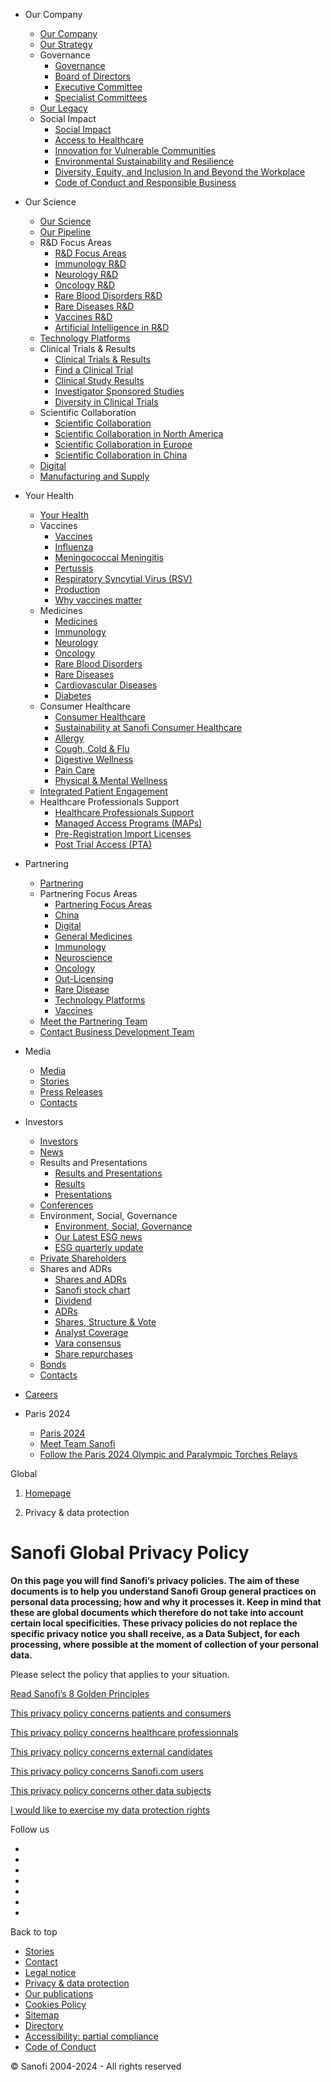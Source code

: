 [](https://www.sanofi.com/en "Back to the sanofi.com homepage")

* Our Company
    * [Our Company](https://www.sanofi.com/en/our-company)
    * [Our Strategy](https://www.sanofi.com/en/our-company/our-strategy)
    * Governance
        * [Governance](https://www.sanofi.com/en/our-company/governance)
        * [Board of Directors](https://www.sanofi.com/en/our-company/governance/board-of-directors)
        * [Executive Committee](https://www.sanofi.com/en/our-company/governance/executive-committee)
        * [Specialist Committees](https://www.sanofi.com/en/our-company/governance/specialist-committees)
    * [Our Legacy](https://www.sanofi.com/en/our-company/our-legacy)
    * Social Impact
        * [Social Impact](https://www.sanofi.com/en/our-company/social-impact)
        * [Access to Healthcare](https://www.sanofi.com/en/our-company/social-impact/access-to-healthcare)
        * [Innovation for Vulnerable Communities](https://www.sanofi.com/en/our-company/social-impact/innovation-for-vulnerable-communities)
        * [Environmental Sustainability and Resilience](https://www.sanofi.com/en/our-company/social-impact/environmental-sustainability-and-resilience)
        * [Diversity, Equity, and Inclusion In and Beyond the Workplace](https://www.sanofi.com/en/our-company/social-impact/diversity-equity-and-inclusion-in-and-beyond-the-workplace)
        * [Code of Conduct and Responsible Business](https://www.sanofi.com/en/our-company/social-impact/responsible-business-values)
* Our Science
    * [Our Science](https://www.sanofi.com/en/our-science)
    * [Our Pipeline](https://www.sanofi.com/en/our-science/our-pipeline)
    * R&D Focus Areas
        * [R&D Focus Areas](https://www.sanofi.com/en/our-science/rd-focus-areas)
        * [Immunology R&D](https://www.sanofi.com/en/our-science/rd-focus-areas/immunology-rd)
        * [Neurology R&D](https://www.sanofi.com/en/our-science/rd-focus-areas/neurology-rd)
        * [Oncology R&D](https://www.sanofi.com/en/our-science/rd-focus-areas/oncology-rd)
        * [Rare Blood Disorders R&D](https://www.sanofi.com/en/our-science/rd-focus-areas/rare-blood-disorders-rd)
        * [Rare Diseases R&D](https://www.sanofi.com/en/our-science/rd-focus-areas/rare-diseases-rd)
        * [Vaccines R&D](https://www.sanofi.com/en/our-science/rd-focus-areas/vaccines-rd)
        * [Artificial Intelligence in R&D](https://www.sanofi.com/en/our-science/rd-focus-areas/artificial-intelligence-rd)
    * [Technology Platforms](https://www.sanofi.com/en/our-science/technology-platforms)
    * Clinical Trials & Results
        * [Clinical Trials & Results](https://www.sanofi.com/en/our-science/clinical-trials-and-results)
        * [Find a Clinical Trial](https://www.sanofistudies.com/global/en/)
        * [Clinical Study Results](https://www.sanofi.com/en/our-science/clinical-trials-and-results/clinical-study-results)
        * [Investigator Sponsored Studies](https://www.sanofi.com/en/our-science/clinical-trials-and-results/investigator-sponsored-studies)
        * [Diversity in Clinical Trials](https://www.sanofi.com/en/our-science/clinical-trials-and-results/diversity-in-clinical-trials)
    * Scientific Collaboration
        * [Scientific Collaboration](https://www.sanofi.com/en/our-science/scientific-collaboration)
        * [Scientific Collaboration in North America](https://www.sanofi.com/en/our-science/scientific-collaboration/north-america)
        * [Scientific Collaboration in Europe](https://www.sanofi.com/en/our-science/scientific-collaboration/europe)
        * [Scientific Collaboration in China](https://www.sanofi.com/en/our-science/scientific-collaboration/china)
    * [Digital](https://www.sanofi.com/en/our-science/digital)
    * [Manufacturing and Supply](https://www.sanofi.com/en/our-science/manufacturing-and-supply)
* Your Health
    * [Your Health](https://www.sanofi.com/en/your-health)
    * Vaccines
        * [Vaccines](https://www.sanofi.com/en/your-health/vaccines)
        * [Influenza](https://www.sanofi.com/en/your-health/vaccines/influenza)
        * [Meningococcal Meningitis](https://www.sanofi.com/en/your-health/vaccines/meningococcal-meningitis)
        * [Pertussis](https://www.sanofi.com/en/your-health/vaccines/pertussis)
        * [Respiratory Syncytial Virus (RSV)](https://www.sanofi.com/en/your-health/vaccines/respiratory-syncytial-virus)
        * [Production](https://www.sanofi.com/en/your-health/vaccines/production)
        * [Why vaccines matter](https://www.sanofi.com/en/your-health/vaccines/why-vaccines-matter)
    * Medicines
        * [Medicines](https://www.sanofi.com/en/your-health/medicines)
        * [Immunology](https://www.sanofi.com/en/your-health/medicines/immunology)
        * [Neurology](https://www.sanofi.com/en/your-health/medicines/neurology)
        * [Oncology](https://www.sanofi.com/en/your-health/medicines/oncology)
        * [Rare Blood Disorders](https://www.sanofi.com/en/your-health/medicines/rare-blood-disorders)
        * [Rare Diseases](https://www.sanofi.com/en/your-health/medicines/rare-diseases)
        * [Cardiovascular Diseases](https://www.sanofi.com/en/your-health/medicines/cardiovascular-diseases)
        * [Diabetes](https://www.sanofi.com/en/your-health/medicines/diabetes)
    * Consumer Healthcare
        * [Consumer Healthcare](https://www.sanofi.com/en/your-health/consumer-healthcare)
        * [Sustainability at Sanofi Consumer Healthcare](https://www.sanofi.com/en/your-health/consumer-healthcare/sustainability-at-sanofi-consumer-healthcare)
        * [Allergy](https://www.sanofi.com/en/your-health/consumer-healthcare/allergy)
        * [Cough, Cold & Flu](https://www.sanofi.com/en/your-health/consumer-healthcare/cough-cold-and-flu)
        * [Digestive Wellness](https://www.sanofi.com/en/your-health/consumer-healthcare/digestive-wellness)
        * [Pain Care](https://www.sanofi.com/en/your-health/consumer-healthcare/pain-care)
        * [Physical & Mental Wellness](https://www.sanofi.com/en/your-health/consumer-healthcare/physical-and-mental-wellness)
    * [Integrated Patient Engagement](https://www.sanofi.com/en/your-health/patient-engagement)
    * Healthcare Professionals Support
        * [Healthcare Professionals Support](https://www.sanofi.com/en/your-health/healthcare-professional-support)
        * [Managed Access Programs (MAPs)](https://www.sanofi.com/en/your-health/healthcare-professional-support/sanofi-manage-access-program)
        * [Pre-Registration Import Licenses](https://www.sanofi.com/en/your-health/healthcare-professional-support/sanofi-preregistration-import-license)
        * [Post Trial Access (PTA)](https://www.sanofi.com/en/your-health/healthcare-professional-support/post-trial-access)
* Partnering
    * [Partnering](https://www.sanofi.com/en/partnering)
    * Partnering Focus Areas
        * [Partnering Focus Areas](https://www.sanofi.com/en/partnering/partnering-focus-areas)
        * [China](https://www.sanofi.com/en/partnering/partnering-focus-areas/china)
        * [Digital](https://www.sanofi.com/en/partnering/partnering-focus-areas/digital)
        * [General Medicines](https://www.sanofi.com/en/partnering/partnering-focus-areas/general-medicines)
        * [Immunology](https://www.sanofi.com/en/partnering/partnering-focus-areas/immunology)
        * [Neuroscience](https://www.sanofi.com/en/partnering/partnering-focus-areas/neuroscience)
        * [Oncology](https://www.sanofi.com/en/partnering/partnering-focus-areas/oncology)
        * [Out-Licensing](https://www.sanofi.com/en/partnering/partnering-focus-areas/out-licensing)
        * [Rare Disease](https://www.sanofi.com/en/partnering/partnering-focus-areas/rare-disease)
        * [Technology Platforms](https://www.sanofi.com/en/partnering/partnering-focus-areas/technology-platforms)
        * [Vaccines](https://www.sanofi.com/en/partnering/partnering-focus-areas/vaccines)
    * [Meet the Partnering Team](https://www.sanofi.com/en/partnering/meet-the-partnering-team)
    * [Contact Business Development Team](https://www.sanofi.com/en/partnering/contact-business-development-team)

* Media
    * [Media](https://www.sanofi.com/en/media-room)
    * [Stories](https://www.sanofi.com/en/magazine)
    * [Press Releases](https://www.sanofi.com/en/media-room/press-releases)
    * [Contacts](https://www.sanofi.com/en/media-room/contact)
* Investors
    * [Investors](https://www.sanofi.com/en/investors)
    * [News](https://www.sanofi.com/en/media-room/press-releases)
    * Results and Presentations
        * [Results and Presentations](https://www.sanofi.com/en/investors/financial-results-and-events)
        * [Results](https://www.sanofi.com/en/investors/financial-results-and-events/financial-results)
        * [Presentations](https://www.sanofi.com/en/investors/financial-results-and-events/investor-presentations)
    * [Conferences](https://www.sanofi.com/en/investors/broker-conferences)
    * Environment, Social, Governance
        * [Environment, Social, Governance](https://www.sanofi.com/en/investors/environment-social-governance)
        * [Our Latest ESG news](https://www.sanofi.com/en/investors/environment-social-governance/latest-news)
        * [ESG quarterly update](https://www.sanofi.com/en/investors/environment-social-governance/esg-quarterly-update)
    * [Private Shareholders](https://www.sanofi.com/en/investors/individual-shareholders)
    * Shares and ADRs
        * [Shares and ADRs](https://www.sanofi.com/en/investors/sanofi-share-and-adrs)
        * [Sanofi stock chart](https://www.sanofi.com/en/investors/sanofi-share-and-adrs/stock-chart)
        * [Dividend](https://www.sanofi.com/en/investors/sanofi-share-and-adrs/dividend)
        * [ADRs](https://www.sanofi.com/en/investors/sanofi-share-and-adrs/adrs)
        * [Shares, Structure & Vote](https://www.sanofi.com/en/investors/sanofi-share-and-adrs/shares-structure-vote)
        * [Analyst Coverage](https://www.sanofi.com/en/investors/sanofi-share-and-adrs/analyst-coverage)
        * [Vara consensus](https://www.sanofi.com/en/investors/sanofi-share-and-adrs/vara-consensus)
        * [Share repurchases](https://www.sanofi.com/en/investors/sanofi-share-and-adrs/share-repurchases)
    * [Bonds](https://www.sanofi.com/en/investors/bonds)
    * [Contacts](https://www.sanofi.com/en/investors/contacts)
* [Careers](https://jobs.sanofi.com/)
* Paris 2024
    * [Paris 2024](https://www.sanofi.com/en/paris-2024-partnership)
    * [Meet Team Sanofi](https://www.sanofi.com/en/paris-2024-partnership/team-sanofi-igniting-potential-inspiring-change)
    * [Follow the Paris 2024 Olympic and Paralympic Torches Relays](https://www.sanofi.com/en/paris-2024-partnership/torches-relays)

Global

1. [Homepage](https://www.sanofi.com/en)

3. Privacy & data protection

Sanofi Global Privacy Policy
============================

**On this page you will find Sanofi’s privacy policies. The aim of these documents is to help you understand Sanofi Group general practices on personal data processing; how and why it processes it. Keep in mind that these are global documents which therefore do not take into account certain local specificities. These privacy policies do not replace the specific privacy notice you shall receive, as a Data Subject, for each processing, where possible at the moment of collection of your personal data.**

Please select the policy that applies to your situation. 

[Read Sanofi’s 8 Golden Principles](https://www.sanofi.com/assets/dotcom/pages/docs/our-company/social-impact/responsible-business-values/Golden-Principles_EN_MR_0612.pdf)

[This privacy policy concerns patients and consumers](https://www.sanofi.com/en/privacy-and-data-protection/patients-and-consumers "Patients and consumers")

[This privacy policy concerns healthcare professionnals](https://www.sanofi.com/en/privacy-and-data-protection/healthcare-professionals "Healthcare professionals")

[This privacy policy concerns external candidates](https://www.sanofi.com/en/privacy-and-data-protection/external-candidates "External Candidates")

[This privacy policy concerns Sanofi.com users](https://www.sanofi.com/en/privacy-and-data-protection/sanofi-com-website "Sanofi.com website")

[This privacy policy concerns other data subjects](https://www.sanofi.com/en/privacy-and-data-protection/other-data-subjects "Other data subjects")

[I would like to exercise my data protection rights](https://www.sanofi.com/en/data-protection-contact "Data Protection Contact")

Follow us

* [](https://www.linkedin.com/company/sanofi "Sanofi on Linkedin")
* [](https://twitter.com/sanofi "Sanofi on Twitter")
* [](https://www.instagram.com/sanofi/ "Sanofi on Instagram")
* [](https://www.facebook.com/Sanofi "Sanofi on Facebook")
* [](https://www.tiktok.com/@sanofi "Sanofi on TikTok")
* [](https://www.youtube.com/user/sanofiaventisTVen "Sanofi on Youtube")
* [](https://www.sanofi.com/rss "Our RSS feed")

Back to top

* [Stories](https://www.sanofi.com/en/magazine)
* [Contact](https://www.sanofi.com/en/contact)
* [Legal notice](https://www.sanofi.com/en/legal-notice)
* [Privacy & data protection](https://www.sanofi.com/en/privacy-and-data-protection)
* [Our publications](https://www.sanofi.com/en/publications)
* [Cookies Policy](https://www.sanofi.com/en/data-privacy)
* [Sitemap](https://www.sanofi.com/en/sitemap)
* [Directory](https://www.sanofi.com/en/directory)
* [Accessibility: partial compliance](https://www.sanofi.com/en/accessibility-partial-compliance)
* [Code of Conduct](https://www.codeofconduct.sanofi/)

© Sanofi 2004-2024 - All rights reserved